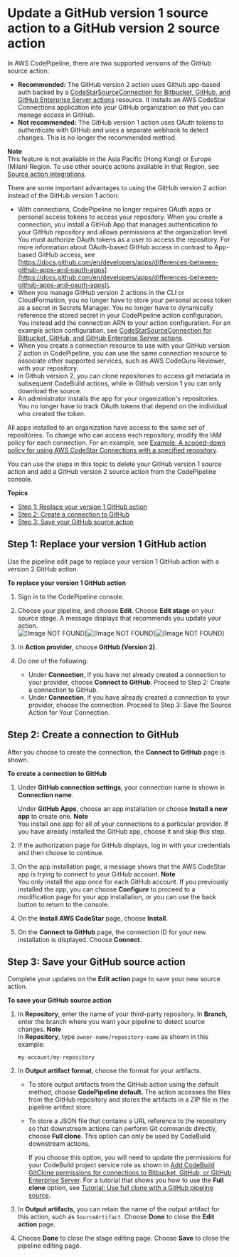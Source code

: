 # Update a GitHub version 1 source action to a GitHub version 2 source action<a name="update-github-action-connections"></a>

In AWS CodePipeline, there are two supported versions of the GitHub source action:
+ **Recommended:** The GitHub version 2 action uses Github app\-based auth backed by a [CodeStarSourceConnection for Bitbucket, GitHub, and GitHub Enterprise Server actions](action-reference-CodestarConnectionSource.md) resource\. It installs an AWS CodeStar Connections application into your GitHub organization so that you can manage access in GitHub\.
+ **Not recommended:** The GitHub version 1 action uses OAuth tokens to authenticate with GitHub and uses a separate webhook to detect changes\. This is no longer the recommended method\.

**Note**  
This feature is not available in the Asia Pacific \(Hong Kong\) or Europe \(Milan\) Region\. To use other source actions available in that Region, see [Source action integrations](integrations-action-type.md#integrations-source)\.

There are some important advantages to using the GitHub version 2 action instead of the GitHub version 1 action:
+ With connections, CodePipeline no longer requires OAuth apps or personal access tokens to access your repository\. When you create a connection, you install a GitHub App that manages authentication to your GitHub repository and allows permissions at the organization level\. You must authorize OAuth tokens as a user to access the repository\. For more information about OAuth\-based GitHub access in contrast to App\-based GitHub access, see [https://docs.github.com/en/developers/apps/differences-between-github-apps-and-oauth-apps](https://docs.github.com/en/developers/apps/differences-between-github-apps-and-oauth-apps)\.
+ When you manage GitHub version 2 actions in the CLI or CloudFormation, you no longer have to store your personal access token as a secret in Secrets Manager\. You no longer have to dynamically reference the stored secret in your CodePipeline action configuration\. You instead add the connection ARN to your action configuration\. For an example action configuration, see [CodeStarSourceConnection for Bitbucket, GitHub, and GitHub Enterprise Server actions](action-reference-CodestarConnectionSource.md)\.
+ When you create a connection resource to use with your GitHub version 2 action in CodePipeline, you can use the same connection resource to associate other supported services, such as AWS CodeGuru Reviewer, with your repository\.
+ In Github version 2, you can clone repositories to access git metadata in subsequent CodeBuild actions, while in Github version 1 you can only download the source\.
+ An administrator installs the app for your organization's repositories\. You no longer have to track OAuth tokens that depend on the individual who created the token\.

All apps installed to an organization have access to the same set of repositories\. To change who can access each repository, modify the IAM policy for each connection\. For an example, see [Example: A scoped\-down policy for using AWS CodeStar Connections with a specified repository](https://docs.aws.amazon.com/dtconsole/latest/userguide/security_iam_id-based-policy-examples-connections.html#security_iam_id-based-policy-examples-connections-reposcope)\.

You can use the steps in this topic to delete your GitHub version 1 source action and add a GitHub version 2 source action from the CodePipeline console\.

**Topics**
+ [Step 1: Replace your version 1 GitHub action](#connections-pipelines-github-action)
+ [Step 2: Create a connection to GitHub](#connections-pipelines-github-create)
+ [Step 3: Save your GitHub source action](#connections-pipelines-github-save)

## Step 1: Replace your version 1 GitHub action<a name="connections-pipelines-github-action"></a>

Use the pipeline edit page to replace your version 1 GitHub action with a version 2 GitHub action\.

**To replace your version 1 GitHub action**

1. Sign in to the CodePipeline console\.

1. Choose your pipeline, and choose **Edit**\. Choose **Edit stage** on your source stage\. A message displays that recommends you update your action\.  
![\[Image NOT FOUND\]](http://docs.aws.amazon.com/codepipeline/latest/userguide/images/change-github-source-action.png)![\[Image NOT FOUND\]](http://docs.aws.amazon.com/codepipeline/latest/userguide/)![\[Image NOT FOUND\]](http://docs.aws.amazon.com/codepipeline/latest/userguide/)

1. In **Action provider**, choose **GitHub \(Version 2\)**\.

1. Do one of the following:
   + Under **Connection**, if you have not already created a connection to your provider, choose **Connect to GitHub**\. Proceed to Step 2: Create a connection to GitHub\.
   + Under **Connection**, if you have already created a connection to your provider, choose the connection\. Proceed to Step 3: Save the Source Action for Your Connection\.

## Step 2: Create a connection to GitHub<a name="connections-pipelines-github-create"></a>

After you choose to create the connection, the **Connect to GitHub** page is shown\.

**To create a connection to GitHub**

1. Under **GitHub connection settings**, your connection name is shown in **Connection name**\.

   Under **GitHub Apps**, choose an app installation or choose **Install a new app** to create one\.
**Note**  
You install one app for all of your connections to a particular provider\. If you have already installed the GitHub app, choose it and skip this step\.

1. If the authorization page for GitHub displays, log in with your credentials and then choose to continue\.

1. On the app installation page, a message shows that the AWS CodeStar app is trying to connect to your GitHub account\.
**Note**  
You only install the app once for each GitHub account\. If you previously installed the app, you can choose **Configure** to proceed to a modification page for your app installation, or you can use the back button to return to the console\.

1. On the **Install AWS CodeStar** page, choose **Install**\.

1. On the **Connect to GitHub** page, the connection ID for your new installation is displayed\. Choose **Connect**\.

## Step 3: Save your GitHub source action<a name="connections-pipelines-github-save"></a>

Complete your updates on the **Edit action** page to save your new source action\.

**To save your GitHub source action**

1. In **Repository**, enter the name of your third\-party repository\. In **Branch**, enter the branch where you want your pipeline to detect source changes\.
**Note**  
In **Repository**, type `owner-name/repository-name` as shown in this example:   

   ```
   my-account/my-repository
   ```

1. In **Output artifact format**, choose the format for your artifacts\. 
   + To store output artifacts from the GitHub action using the default method, choose **CodePipeline default**\. The action accesses the files from the GitHub repository and stores the artifacts in a ZIP file in the pipeline artifact store\.
   + To store a JSON file that contains a URL reference to the repository so that downstream actions can perform Git commands directly, choose **Full clone**\. This option can only be used by CodeBuild downstream actions\.

     If you choose this option, you will need to update the permissions for your CodeBuild project service role as shown in [Add CodeBuild GitClone permissions for connections to Bitbucket, GitHub, or GitHub Enterprise Server](troubleshooting.md#codebuild-role-connections)\. For a tutorial that shows you how to use the **Full clone** option, see [Tutorial: Use full clone with a GitHub pipeline source](tutorials-github-gitclone.md)\.

1. In **Output artifacts**, you can retain the name of the output artifact for this action, such as `SourceArtifact`\. Choose **Done** to close the **Edit action** page\.

1. Choose **Done** to close the stage editing page\. Choose **Save** to close the pipeline editing page\.